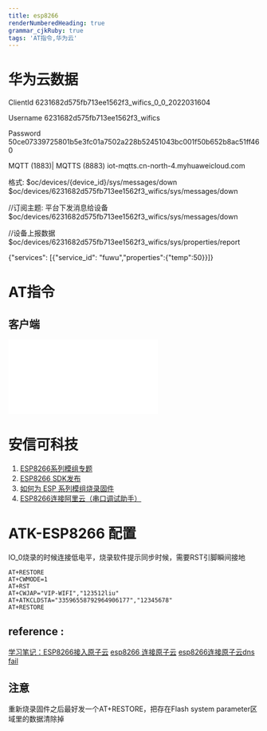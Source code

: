 ```yaml
---
title: esp8266
renderNumberedHeading: true
grammar_cjkRuby: true
tags: 'AT指令,华为云'
---
```

# 华为云数据
ClientId
6231682d575fb713ee1562f3_wifics_0_0_2022031604

Username
6231682d575fb713ee1562f3_wifics

Password
50ce07339725801b5e3fc01a7502a228b52451043bc001f50b652b8ac51ff460

MQTT (1883)| MQTTS (8883)	iot-mqtts.cn-north-4.myhuaweicloud.com


格式: $oc/devices/{device_id}/sys/messages/down
$oc/devices/6231682d575fb713ee1562f3_wifics/sys/messages/down


//订阅主题: 平台下发消息给设备
$oc/devices/6231682d575fb713ee1562f3_wifics/sys/messages/down

//设备上报数据
$oc/devices/6231682d575fb713ee1562f3_wifics/sys/properties/report

{"services": [{"service_id": "fuwu","properties":{"temp":50}}]}


# AT指令
## 客户端

![表格](./attachments/1647766321729.table.html)


# 安信可科技
1. [ESP8266系列模组专题](https://docs.ai-thinker.com/esp8266)
2. [ESP8266 SDK发布](https://docs.ai-thinker.com/esp8266/sdk)
3. [如何为 ESP 系列模组烧录固件](https://docs.ai-thinker.com/esp_download)
4. [ESP8266连接阿里云（串口调试助手）](https://blog.csdn.net/xyx0610/article/details/122006527)

# ATK-ESP8266 配置


IO_0烧录的时候连接低电平，烧录软件提示同步时候，需要RST引脚瞬间接地

``` c?linenums
AT+RESTORE
AT+CWMODE=1
AT+RST
AT+CWJAP="VIP-WIFI","123512liu"
AT+ATKCLDSTA="33596558792964906177","12345678"
AT+RESTORE
```


## reference :
[学习笔记：ESP8266接入原子云](https://blog.csdn.net/qq_38060778/article/details/104149347?ops_request_misc=&request_id=&biz_id=102&utm_term=%E7%83%A7%E5%BD%95%E5%8E%9F%E5%AD%90%E4%BA%91%E5%9B%BA%E4%BB%B6&utm_medium=distribute.pc_search_result.none-task-blog-2~blog~sobaiduweb~default-2-104149347.nonecase&spm=1018.2226.3001.4450)
[esp8266 连接原子云](https://blog.csdn.net/guaizaiguaizai/article/details/111733528?ops_request_misc=&request_id=&biz_id=102&utm_term=%E7%83%A7%E5%BD%95%E5%8E%9F%E5%AD%90%E4%BA%91%E5%9B%BA%E4%BB%B6&utm_medium=distribute.pc_search_result.none-task-blog-2~blog~sobaiduweb~default-0-111733528.nonecase&spm=1018.2226.3001.4450)
[esp8266连接原子云dns fail](http://www.openedv.com/forum.php?mod=viewthread&tid=291546)

## 注意
重新烧录固件之后最好发一个AT+RESTORE，把存在Flash system parameter区域里的数据清除掉